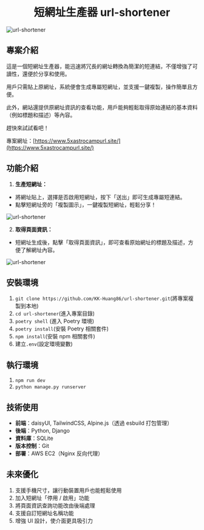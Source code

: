 <h1 align="center">
  短網址生產器 url-shortener
</h1>

![url-shortener](static/imgs/url-shortener-1.png.jpg)

## 專案介紹

這是一個短網址生產器，能迅速將冗長的網址轉換為簡潔的短連結，不僅增強了可讀性，還便於分享和使用。

用戶只需貼上原網址，系統便會生成專屬短網址，並支援一鍵複製，操作簡單且方便。

此外，網站還提供原網址資訊的查看功能，用戶能夠輕鬆取得原始連結的基本資料（例如標題和描述）等內容。

趕快來試試看吧！

專案網址：[https://www.5xastrocampurl.site/](https://www.5xastrocampurl.site/)

## 功能介紹

1. **生產短網址：**

- 將網址貼上，選擇是否啟用短網址，按下「送出」即可生成專屬短連結。
- 點擊短網址旁的「複製圖示」，一鍵複製短網址，輕鬆分享！

![url-shortener](static/imgs/url-shortener-2.png.jpg)

2. **取得頁面資訊：**

- 短網址生成後，點擊「取得頁面資訊」，即可查看原始網址的標題及描述，方便了解網址內容。

![url-shortener](static/imgs/url-shortener-3.png.jpg)

## 安裝環境

1. `git clone https://github.com/KK-Huang86/url-shortener.git`(將專案複製到本地)
2. `cd url-shortener`(進入專案目錄)
3. `poetry shell` (進入 Poetry 環境)
4. `poetry install`(安裝 Poetry 相關套件)
5. `npm install`(安裝 npm 相關套件)
6. 建立`.env`(設定環境變數)

## 執行環境

1. `npm run dev`
2. `python manage.py runserver`

## 技術使用

- **前端**：daisyUI, TailwindCSS, Alpine.js（透過 esbuild 打包管理）
- **後端**：Python, Django
- **資料庫**：SQLite
- **版本控制**：Git
- **部署**：AWS EC2（Nginx 反向代理）

## 未來優化

1. 支援手機尺寸，讓行動裝置用戶也能輕鬆使用
2. 加入短網址「停用 / 啟用」功能
3. 將頁面資訊查詢功能改由後端處理
4. 支援自訂短網址名稱功能
5. 增強 UI 設計，使介面更具吸引力
